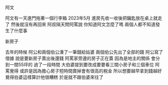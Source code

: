 阿文

阿文有一天進門拖著一個行李箱
2023年5月
進房先收一收後把鑰匙放在桌上就走了
然後就沒有再回來
阿叔隔天問阿罵說 你知道阿文怎麼了嗎
兩個人都不知道發生了什麼事


新房子

去年的時候 阿公和兩個伯公湊了一筆錢給姑婆 兩個伯公先出了全部的錢 阿公寫了借據
說是要新房子賣出後還錢
阿罵家旁邊的房子正在蓋 因為是地主的關係 會分到一間55坪的
過了一段時間 大伯婆提到要改成要要看三間小房子和三個車位
阿罵覺得 或許是因為擔心房子短時間賣掉會有很高的稅金 所以想要越早拿到錢越好
覺得伯婆這樣算計他很糟糕 於是就不跟伯婆來往了

